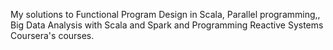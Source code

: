 My solutions to Functional Program Design in Scala, Parallel programming,, Big Data Analysis with Scala and Spark and Programming Reactive Systems Coursera's courses.
